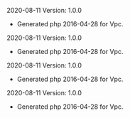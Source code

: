 2020-08-11 Version: 1.0.0
- Generated php 2016-04-28 for Vpc.

2020-08-11 Version: 1.0.0
- Generated php 2016-04-28 for Vpc.

2020-08-11 Version: 1.0.0
- Generated php 2016-04-28 for Vpc.

2020-08-11 Version: 1.0.0
- Generated php 2016-04-28 for Vpc.

